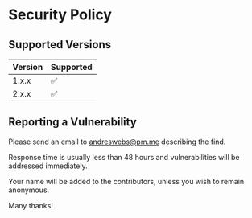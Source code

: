 # Security Policy

## Supported Versions

| Version | Supported          |
| ------- | ------------------ |
| 1.x.x   | :white_check_mark: |
| 2.x.x   | :white_check_mark: |

## Reporting a Vulnerability

Please send an email to [andreswebs@pm.me](mailto:andreswebs@pm.me) describing the find.

Response time is usually less than 48 hours and vulnerabilities will be addressed immediately.

Your name will be added to the contributors, unless you wish to remain anonymous.

Many thanks!
